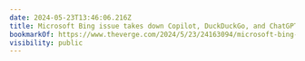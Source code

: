 ```yaml
---
date: 2024-05-23T13:46:06.216Z
title: Microsoft Bing issue takes down Copilot, DuckDuckGo, and ChatGPT search features
bookmarkOf: https://www.theverge.com/2024/5/23/24163094/microsoft-bing-search-outage-copilot-duckduckgo-chatgpt
visibility: public
---
```

